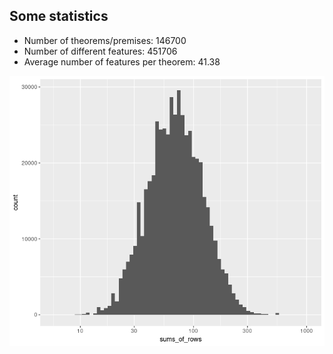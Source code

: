 ## Some statistics

* Number of theorems/premises:  146700
* Number of different features: 451706
* Average number of features per theorem: 41.38

![Sums of rows in feature matrix](sums_of_rows.png)

